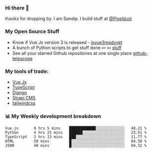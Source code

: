 ### Hi there 👋

thanks for dropping by.
I am Sandip. I build stuff at [@Pixeldust](github.com/pixeldust-in/)

###  **My Open Source Stuff**

 - Know if Vue Js version 3 is released -  [isvue3readyyet](https://github.com/sandiprb/isvue3readyyet)
 - A bunch of Python scripts to get stuff done 💤 💤 [stuff](https://github.com/sandiprb/stuff)
 - See all your starred Github repositories at one single place [github-telescope](https://github.com/sandiprb/github-telescope)



###  **My tools of trade:**
 - [Vue Js](https://github.com/vuejs/vue/)
 - [TypeScript](https://github.com/microsoft/TypeScript)
 - [Django](github.com/django/django)
 - [Strapi CMS](github.com/strapi/strapi)
 - [tailwindcss](https://github.com/tailwindlabs/tailwindcss)


###  📊 **My Weekly development breakdown**
<!--START_SECTION:waka-->
```text
Vue.js       9 hrs 5 mins    ████████████░░░░░░░░░░░░░   48.21 % 
Python       4 hrs 25 mins   ██████░░░░░░░░░░░░░░░░░░░   23.51 % 
TypeScript   2 hrs 13 mins   ███░░░░░░░░░░░░░░░░░░░░░░   11.77 % 
HTML         50 mins         █░░░░░░░░░░░░░░░░░░░░░░░░   04.50 % 
JSON         48 mins         █░░░░░░░░░░░░░░░░░░░░░░░░   04.32 % 
```
<!--END_SECTION:waka-->

